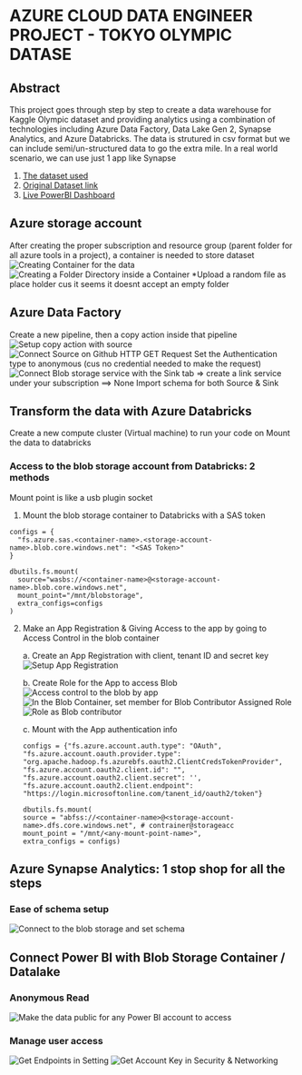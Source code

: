 # AZURE CLOUD DATA ENGINEER PROJECT - TOKYO OLYMPIC DATASE

## Abstract

This project goes through step by step to create a data warehouse for Kaggle Olympic dataset and providing analytics using a combination of technologies including Azure Data Factory, Data Lake Gen 2, Synapse Analytics, and Azure Databricks. The data is strutured in csv format but we can include semi/un-structured data to go the extra mile.
In a real world scenario, we can use just 1 app like Synapse

1. [The dataset used](https://github.com/darshilparmar/tokyo-olympic-azure-data-engineering-project/tree/main/data)
2. [Original Dataset link](https://www.kaggle.com/datasets/arjunprasadsarkhel/2021-olympics-in-tokyo/data)
3. [Live PowerBI Dashboard]()

## Azure storage account

After creating the proper subscription and resource group (parent folder for all azure tools in a project), a container is needed to store dataset
![Creating Container for the data](C:\Users\qtranhu\Documents\DA\tokyo-olympic-DE\azure-storage.png)
![Creating a Folder Directory inside a Container](C:\Users\qtranhu\Documents\DA\tokyo-olympic-DE\storage-container.png)
\*Upload a random file as place holder cus it seems it doesnt accept an empty folder

## Azure Data Factory

Create a new pipeline, then a copy action inside that pipeline
![Setup copy action with source](C:\Users\qtranhu\Documents\DA\tokyo-olympic-DE\pipeline-task.png)
![Connect Source on Github HTTP GET Request](C:\Users\qtranhu\Documents\DA\tokyo-olympic-DE\pipeline-task2.png) Set the Authentication type to anonymous (cus no credential needed to make the request)
![Connect Blob storage service with the Sink tab](C:\Users\qtranhu\Documents\DA\tokyo-olympic-DE\pipeline-task1.png) => create a link service under your subscription
==> None Import schema for both Source & Sink

## Transform the data with Azure Databricks

Create a new compute cluster (Virtual machine) to run your code on
Mount the data to databricks

### Access to the blob storage account from Databricks: 2 methods

Mount point is like a usb plugin socket

1. Mount the blob storage container to Databricks with a SAS token

```
configs = {
  "fs.azure.sas.<container-name>.<storage-account-name>.blob.core.windows.net": "<SAS Token>"
}

dbutils.fs.mount(
  source="wasbs://<container-name>@<storage-account-name>.blob.core.windows.net",
  mount_point="/mnt/blobstorage",
  extra_configs=configs
)
```

2. Make an App Registration & Giving Access to the app by going to Access Control in the blob container

   a. Create an App Registration with client, tenant ID and secret key
   ![Setup App Registration](C:\Users\qtranhu\Documents\DA\tokyo-olympic-DE\app-reg.png)

   b. Create Role for the App to access Blob
   ![Access control to the blob by app](C:\Users\qtranhu\Documents\DA\tokyo-olympic-DE\blob-access.png)
   ![In the Blob Container, set member for Blob Contributor Assigned Role](C:\Users\qtranhu\Documents\DA\tokyo-olympic-DE\db-accessblob.png)
   ![Role as Blob contributor](C:\Users\qtranhu\Documents\DA\tokyo-olympic-DE\blob-access.png)

   c. Mount with the App authentication info

   ```
   configs = {"fs.azure.account.auth.type": "OAuth",
   "fs.azure.account.oauth.provider.type": "org.apache.hadoop.fs.azurebfs.oauth2.ClientCredsTokenProvider",
   "fs.azure.account.oauth2.client.id": "",
   "fs.azure.account.oauth2.client.secret": '',
   "fs.azure.account.oauth2.client.endpoint": "https://login.microsoftonline.com/tanent_id/oauth2/token"}
   ```

   ```
   dbutils.fs.mount(
   source = "abfss://<container-name>@<storage-account-name>.dfs.core.windows.net", # contrainer@storageacc
   mount_point = "/mnt/<any-mount-point-name>",
   extra_configs = configs)

   ```

## Azure Synapse Analytics: 1 stop shop for all the steps

### Ease of schema setup

![Connect to the blob storage and set schema](C:\Users\qtranhu\Documents\DA\tokyo-olympic-DE\synapse-schema.png)

## Connect Power BI with Blob Storage Container / Datalake

### Anonymous Read

![Make the data public for any Power BI account to access](C:\Users\qtranhu\Documents\DA\tokyo-olympic-DE\powerbi-access.png)

### Manage user access

![Get Endpoints in Setting](C:\Users\qtranhu\Documents\DA\tokyo-olympic-DE\powerbi-connect.png)
![Get Account Key in Security & Networking](C:\Users\qtranhu\Documents\DA\tokyo-olympic-DE\access-key.png)
